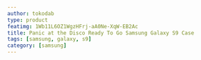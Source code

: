```yaml
---
author: tokodab
type: product
featimg: 1Wb11L6OZ1WgzHFrj-aA0Ne-XqW-EB2Ac
title: Panic at the Disco Ready To Go Samsung Galaxy S9 Case
tags: [samsung, galaxy, s9]
category: [samsung]
---
```


